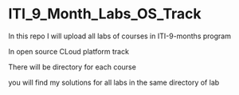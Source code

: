 # ITI_9_Month_Labs_OS_Track

In this repo I will upload all labs of courses in ITI-9-months program

In open source CLoud platform track

There will be directory for each course 

you will find my solutions for all labs in the same directory of lab
